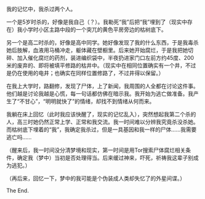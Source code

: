 我的记忆中，我杀过两个人。

一个是5岁时杀的，好像是我自己（？）。我勒死“我”后把“我”埋到了（现实中存在）我小学时小区主路中段的一个突兀的黄色平房旁边的枯树底下。

另一个是高二时杀的，好像是高中同学。她好像发现了我的什么东西，于是我毒杀她后肢解，血液用马桶冲走，躯体藏在壁橱里。后来她开始腐烂，于是我把她切碎、加入催化腐烂的药剂，装进编织袋中，半夜扔进家门口左前方约45度、200米的废弃的、即将被填平修路的枯井中。（现实中在相同位置确实有一个井，不过是仍在使用的电井；也确实在同样位置修路了，不过井得以保留。）

在我上大学时，路翻修，发现了尸体，上了新闻，我周围的人全都在讨论这件事。他们越是讨论我越是心慌，每一句话都仿佛在暗示我。我开始为逃亡做准备。我产生了“不甘心”，“明明就快了”的情绪，却找不到情绪从何而来。

我躺在床上回忆（此时我应该快醒了，现实的记忆乱入），突然想起我第二个杀的人，高三时她仍然正常上学、正常和我交流。我一时间难以分辨我究竟杀没杀她。而枯树底下埋着的“我”，我确定我杀过，但是一具基因和我一样的尸体……我需要逃亡吗……

（醒来后，我一时间没分清梦境和现实，第一时间是用Tor搜索尸体腐烂相关条件，确定我（梦中）当初是否处理得当。后来缓过神来，吓死，祈祷我这辈子别成为逃犯。）

（再后来，回忆一下，梦中的我可能是个伪装成人类却失忆了的外星间谍。）

The End.
